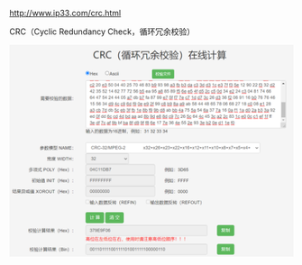  http://www.ip33.com/crc.html

CRC（Cyclic Redundancy Check，循环冗余校验）

![crc32](README.assets/crc32.png)